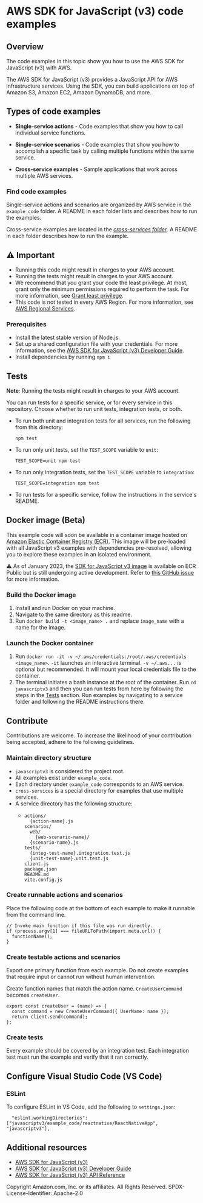 # AWS SDK for JavaScript (v3) code examples

## Overview

The code examples in this topic show you how to use the AWS SDK for JavaScript (v3) with AWS.

The AWS SDK for JavaScript (v3) provides a JavaScript API for AWS infrastructure services. Using the SDK, you can build applications on top of Amazon S3, Amazon EC2, Amazon DynamoDB, and more.

## Types of code examples

- **Single-service actions** - Code examples that show you how to call individual service functions.

- **Single-service scenarios** - Code examples that show you how to accomplish a specific task by calling multiple functions within the same service.

- **Cross-service examples** - Sample applications that work across multiple AWS services.

### Find code examples

Single-service actions and scenarios are organized by AWS service in the `example_code` folder. A README in each folder lists and describes how to run the examples.

Cross-service examples are located in the [_cross-services folder_](./example_code/cross-services). A README in each folder describes how to run the example.

## ⚠️ Important

- Running this code might result in charges to your AWS account.
- Running the tests might result in charges to your AWS account.
- We recommend that you grant your code the least privilege. At most, grant only the minimum permissions required to perform the task. For more information, see [Grant least privilege](https://docs.aws.amazon.com/IAM/latest/UserGuide/best-practices.html#grant-least-privilege).
- This code is not tested in every AWS Region. For more information, see [AWS Regional Services](https://aws.amazon.com/about-aws/global-infrastructure/regional-product-services).

### Prerequisites

- Install the latest stable version of Node.js.
- Set up a shared configuration file with your credentials. For more information, see the [AWS SDK for JavaScript (v3) Developer Guide](https://docs.aws.amazon.com/sdk-for-javascript/v3/developer-guide/loading-node-credentials-shared.html).
- Install dependencies by running `npm i`

## Tests

**Note**: Running the tests might result in charges to your AWS account.

You can run tests for a specific service, or for every service in this repository. Choose whether to run unit tests, integration tests, or both.

- To run both unit and integration tests for all services, run the following from this directory:

  `npm test`

- To run only unit tests, set the `TEST_SCOPE` variable to `unit`:

  `TEST_SCOPE=unit npm test`

- To run only integration tests, set the `TEST_SCOPE` variable to `integration`:

  `TEST_SCOPE=integration npm test`

- To run tests for a specific service, follow the instructions in the service's README.

## Docker image (Beta)

This example code will soon be available in a container image
hosted on [Amazon Elastic Container Registry (ECR)](https://docs.aws.amazon.com/AmazonECR/latest/userguide/what-is-ecr.html). This image will be pre-loaded
with all JavaScript v3 examples with dependencies pre-resolved, allowing you to explore
these examples in an isolated environment.

⚠️ As of January 2023, the [SDK for JavaScript v3 image](https://gallery.ecr.aws/b4v4v1s0/javascriptv3) is available on ECR Public but is still
undergoing active development. Refer to
[this GitHub issue](https://github.com/awsdocs/aws-doc-sdk-examples/issues/4127)
for more information.

### Build the Docker image

1. Install and run Docker on your machine.
2. Navigate to the same directory as this readme.
3. Run `docker build -t <image_name> .` and replace `image_name` with a name for the image.

### Launch the Docker container

1. Run `docker run -it -v ~/.aws/credentials:/root/.aws/credentials <image_name>`. `-it` launches an
   interactive terminal. `-v ~/.aws...` is optional but recommended. It will mount your local credentials
   file to the container.
2. The terminal initiates a bash instance at the root of the container. Run `cd javascriptv3` and then you
   can run tests from here by following the steps in the [Tests](#tests) section. Run examples by navigating
   to a service folder and following the README instructions there.

## Contribute

Contributions are welcome. To increase the likelihood of your contribution
being accepted, adhere to the following guidelines.

### Maintain directory structure

- `javascriptv3` is considered the project root.
- All examples exist under `example_code`.
- Each directory under `example_code` corresponds to an AWS service.
- `cross-services` is a special directory for examples that use multiple services.
- A service directory has the following structure:
  - ```
    actions/
      {action-name}.js
    scenarios/
      web/
        {web-scenario-name}/
      {scenario-name}.js
    tests/
      {integ-test-name}.integration.test.js
      {unit-test-name}.unit.test.js
    client.js
    package.json
    README.md
    vite.config.js
    ```

### Create runnable actions and scenarios

Place the following code at the bottom of each example
to make it runnable from the command line.

```
// Invoke main function if this file was run directly.
if (process.argv[1] === fileURLToPath(import.meta.url)) {
  functionName();
}
```

### Create testable actions and scenarios

Export one primary function from each example. Do not create examples
that require input or cannot run without human intervention.

Create function names that match the action name. `CreateUserCommand` becomes
`createUser`.
```
export const createUser = (name) => {
  const command = new CreateUserCommand({ UserName: name });
  return client.send(command);
};
```

### Create tests

Every example should be covered by an integration test. Each integration test must
run the example and verify that it ran correctly.

## Configure Visual Studio Code (VS Code)

### ESLint

To configure ESLint in VS Code, add the following to `settings.json`:

```
  "eslint.workingDirectories": ["javascriptv3/example_code/reactnative/ReactNativeApp", "javascriptv3"],
```

## Additional resources

- [AWS SDK for JavaScript (v3)](https://github.com/aws/aws-sdk-js-v3)
- [AWS SDK for JavaScript (v3) Developer Guide](https://docs.aws.amazon.com/sdk-for-javascript/v3/developer-guide/)
- [AWS SDK for JavaScript (v3) API Reference](http://docs.aws.amazon.com/AWSJavaScriptSDK/v3/latest/index.html)

Copyright Amazon.com, Inc. or its affiliates. All Rights Reserved. SPDX-License-Identifier: Apache-2.0
